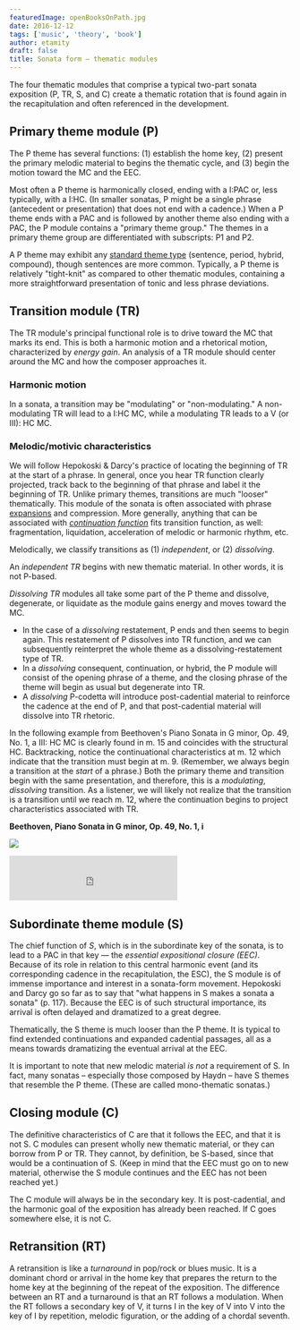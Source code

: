 ```yaml
---
featuredImage: openBooksOnPath.jpg
date: 2016-12-12
tags: ['music', 'theory', 'book']
author: etamity
draft: false
title: Sonata form – thematic modules
---
```


The four thematic modules that comprise a typical two-part sonata exposition (P, TR, S, and C) create a thematic rotation that is found again in the recapitulation and often referenced in the development.

## Primary theme module (P)

The P theme has several functions: (1) establish the home key, (2) present the primary melodic material to begins the thematic cycle, and (3) begin the motion toward the MC and the EEC.

Most often a P theme is harmonically closed, ending with a I:PAC or, less typically, with a I:HC. (In smaller sonatas, P might be a single phrase (antecedent or presentation) that does not end with a cadence.) When a P theme ends with a PAC and is followed by another theme also ending with a PAC, the P module contains a "primary theme group." The themes in a primary theme group are differentiated with subscripts: P1 and P2.

A P theme may exhibit any [standard theme type](classicalThemes/) (sentence, period, hybrid, compound), though sentences are more common. Typically, a P theme is relatively "tight-knit" as compared to other thematic modules, containing a more straightforward presentation of tonic and less phrase deviations.

## Transition module (TR)

The TR module's principal functional role is to drive toward the MC that marks its end. This is both a harmonic motion and a rhetorical motion, characterized by _energy gain_. An analysis of a TR module should center around the MC and how the composer approaches it.

### Harmonic motion

In a sonata, a transition may be "modulating" or "non-modulating." A non-modulating TR will lead to a I:HC MC, while a modulating TR leads to a V (or III): HC MC.

### Melodic/motivic characteristics

We will follow Hepokoski & Darcy's practice of locating the beginning of TR at the start of a phrase. In general, once you hear TR function clearly projected, track back to the beginning of that phrase and label it the beginning of TR. Unlike primary themes, transitions are much "looser" thematically. This module of the sonata is often associated with phrase [expansions](internalExpansions/) and compression. More generally, anything that can be associated with [*continuation function*](sentence/) fits transition function, as well: fragmentation, liquidation, acceleration of melodic or harmonic rhythm, etc.

Melodically, we classify transitions as (1) _independent_, or (2) _dissolving_.

An _independent TR_ begins with new thematic material. In other words, it is not P-based.

_Dissolving TR_ modules all take some part of the P theme and dissolve, degenerate, or liquidate as the module gains energy and moves toward the MC.

* In the case of a _dissolving_ restatement, P ends and then seems to begin again. This restatement of P dissolves into TR function, and we can subsequently reinterpret the whole theme as a dissolving-restatement type of TR.
* In a _dissolving_ consequent, continuation, or hybrid, the P module will consist of the opening phrase of a theme, and the closing phrase of the theme will begin as usual but degenerate into TR.
* A _dissolving_ P-codetta will introduce post-cadential material to reinforce the cadence at the end of P, and that post-cadential material will dissolve into TR rhetoric.

In the following example from Beethoven's Piano Sonata in G minor, Op. 49, No. 1, a III: HC MC is clearly found in m. 15 and coincides with the structural HC. Backtracking, notice the continuational characteristics at m. 12 which indicate that the transition must begin at m. 9. (Remember, we always begin a transition at the _start_ of a phrase.) Both the primary theme and transition begin with the same presentation, and therefore, this is a _modulating_, _dissolving_ transition. As a listener, we will likely not realize that the transition is a transition until we reach m. 12, where the continuation begins to project characteristics associated with TR.


**Beethoven, Piano Sonata in G minor, Op. 49, No. 1, i**

[![](/Graphics/form/TR.png)](/Graphics/form/TR.png)

<iframe src="https://embed.spotify.com/?uri=spotify:track:5NSEaoEaSNdD3XQM54e0C6" width="300" height="80" frameborder="0" allowtransparency="true"></iframe>

## Subordinate theme module (S)

The chief function of _S_, which is in the subordinate key of the sonata, is to lead to a PAC in that key — the _essential expositional closure (EEC)_. Because of its role in relation to this central harmonic event (and its corresponding cadence in the recapitulation, the ESC), the S module is of immense importance and interest in a sonata-form movement. Hepokoski and Darcy go so far as to say that "what happens in S makes a sonata a sonata" (p. 117). Because the EEC is of such structural importance, its arrival is often delayed and dramatized to a great degree.

Thematically, the S theme is much looser than the P theme. It is typical to find extended continuations and expanded cadential passages, all as a means towards dramatizing the eventual arrival at the EEC.

It is important to note that new melodic material _is not_ a requirement of S. In fact, many sonatas – especially those composed by Haydn – have S themes that resemble the P theme. (These are called mono-thematic sonatas.)

## Closing module (C)

The definitive characteristics of C are that it follows the EEC, and that it is not S. C modules can present wholly new thematic material, or they can borrow from P or TR. They cannot, by definition, be S-based, since that would be a continuation of S. (Keep in mind that the EEC must go on to new material, otherwise the S module continues and the EEC has not been reached yet.)

The C module will always be in the secondary key. It is post-cadential, and the harmonic goal of the exposition has already been reached. If C goes somewhere else, it is not C.

## Retransition (RT)

A retransition is like a _turnaround_ in pop/rock or blues music. It is a dominant chord or arrival in the home key that prepares the return to the home key at the beginning of the repeat of the exposition. The difference between an RT and a turnaround is that an RT follows a modulation. When the RT follows a secondary key of V, it turns I in the key of V into V into the key of I by repetition, melodic figuration, or the adding of a chordal seventh.